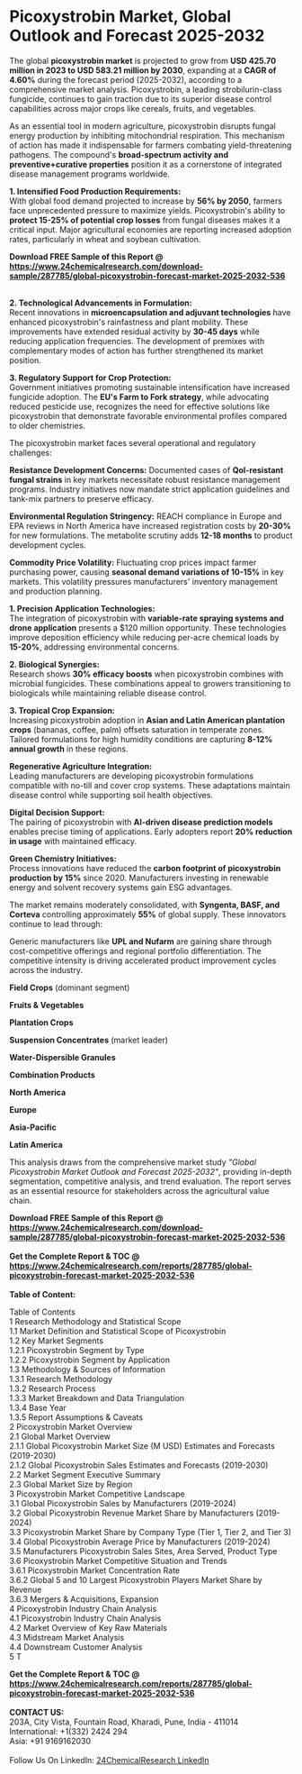 <h1>Picoxystrobin Market, Global Outlook and Forecast 2025-2032</h1><p>The global <strong>picoxystrobin market</strong> is projected to grow from <strong>USD 425.70 million in 2023 to USD 583.21 million by 2030</strong>, expanding at a <strong>CAGR of 4.60%</strong> during the forecast period (2025-2032), according to a comprehensive market analysis. Picoxystrobin, a leading strobilurin-class fungicide, continues to gain traction due to its superior disease control capabilities across major crops like cereals, fruits, and vegetables.</p><p>As an essential tool in modern agriculture, picoxystrobin disrupts fungal energy production by inhibiting mitochondrial respiration. This mechanism of action has made it indispensable for farmers combating yield-threatening pathogens. The compound's <strong>broad-spectrum activity and preventive+curative properties</strong> position it as a cornerstone of integrated disease management programs worldwide.</p><p><strong>1. Intensified Food Production Requirements:</strong><br>
With global food demand projected to increase by <strong>56% by 2050</strong>, farmers face unprecedented pressure to maximize yields. Picoxystrobin's ability to <strong>protect 15-25% of potential crop losses</strong> from fungal diseases makes it a critical input. Major agricultural economies are reporting increased adoption rates, particularly in wheat and soybean cultivation.</p><div><b>Download FREE Sample of this Report @ 
            <a href="https://www.24chemicalresearch.com/download-sample/287785/global-picoxystrobin-forecast-market-2025-2032-536">
            https://www.24chemicalresearch.com/download-sample/287785/global-picoxystrobin-forecast-market-2025-2032-536</a></b></div><br><p><strong>2. Technological Advancements in Formulation:</strong><br>
Recent innovations in <strong>microencapsulation and adjuvant technologies</strong> have enhanced picoxystrobin's rainfastness and plant mobility. These improvements have extended residual activity by <strong>30-45 days</strong> while reducing application frequencies. The development of premixes with complementary modes of action has further strengthened its market position.</p><p><strong>3. Regulatory Support for Crop Protection:</strong><br>
Government initiatives promoting sustainable intensification have increased fungicide adoption. The <strong>EU's Farm to Fork strategy</strong>, while advocating reduced pesticide use, recognizes the need for effective solutions like picoxystrobin that demonstrate favorable environmental profiles compared to older chemistries.</p><p>The picoxystrobin market faces several operational and regulatory challenges:</p><p><strong>Resistance Development Concerns:</strong> Documented cases of <strong>QoI-resistant fungal strains</strong> in key markets necessitate robust resistance management programs. Industry initiatives now mandate strict application guidelines and tank-mix partners to preserve efficacy.</p><p><strong>Environmental Regulation Stringency:</strong> REACH compliance in Europe and EPA reviews in North America have increased registration costs by <strong>20-30%</strong> for new formulations. The metabolite scrutiny adds <strong>12-18 months</strong> to product development cycles.</p><p><strong>Commodity Price Volatility:</strong> Fluctuating crop prices impact farmer purchasing power, causing <strong>seasonal demand variations of 10-15%</strong> in key markets. This volatility pressures manufacturers' inventory management and production planning.</p><p><strong>1. Precision Application Technologies:</strong><br>
The integration of picoxystrobin with <strong>variable-rate spraying systems and drone application</strong> presents a $120 million opportunity. These technologies improve deposition efficiency while reducing per-acre chemical loads by <strong>15-20%</strong>, addressing environmental concerns.</p><p><strong>2. Biological Synergies:</strong><br>
Research shows <strong>30% efficacy boosts</strong> when picoxystrobin combines with microbial fungicides. These combinations appeal to growers transitioning to biologicals while maintaining reliable disease control.</p><p><strong>3. Tropical Crop Expansion:</strong><br>
Increasing picoxystrobin adoption in <strong>Asian and Latin American plantation crops</strong> (bananas, coffee, palm) offsets saturation in temperate zones. Tailored formulations for high humidity conditions are capturing <strong>8-12% annual growth</strong> in these regions.</p><p><strong>Regenerative Agriculture Integration:</strong><br>
	Leading manufacturers are developing picoxystrobin formulations compatible with no-till and cover crop systems. These adaptations maintain disease control while supporting soil health objectives.</p><p><strong>Digital Decision Support:</strong><br>
	The pairing of picoxystrobin with <strong>AI-driven disease prediction models</strong> enables precise timing of applications. Early adopters report <strong>20% reduction in usage</strong> with maintained efficacy.</p><p><strong>Green Chemistry Initiatives:</strong><br>
	Process innovations have reduced the <strong>carbon footprint of picoxystrobin production by 15%</strong> since 2020. Manufacturers investing in renewable energy and solvent recovery systems gain ESG advantages.</p><p>The market remains moderately consolidated, with <strong>Syngenta, BASF, and Corteva</strong> controlling approximately <strong>55%</strong> of global supply. These innovators continue to lead through:</p><p>Generic manufacturers like <strong>UPL and Nufarm</strong> are gaining share through cost-competitive offerings and regional portfolio differentiation. The competitive intensity is driving accelerated product improvement cycles across the industry.</p><p><strong>Field Crops</strong> (dominant segment)
	</p><p><strong>Fruits &amp; Vegetables</strong>
	</p><p><strong>Plantation Crops</strong>
	</p><p><strong>Suspension Concentrates</strong> (market leader)
	</p><p><strong>Water-Dispersible Granules</strong>
	</p><p><strong>Combination Products</strong>
	</p><p><strong>North America</strong>
	</p><p><strong>Europe</strong>
	</p><p><strong>Asia-Pacific</strong>
	</p><p><strong>Latin America</strong>
	</p><p>This analysis draws from the comprehensive market study <em>"Global Picoxystrobin Market Outlook and Forecast 2025-2032"</em>, providing in-depth segmentation, competitive analysis, and trend evaluation. The report serves as an essential resource for stakeholders across the agricultural value chain.</p><div><b>Download FREE Sample of this Report @ 
            <a href="https://www.24chemicalresearch.com/download-sample/287785/global-picoxystrobin-forecast-market-2025-2032-536">
            https://www.24chemicalresearch.com/download-sample/287785/global-picoxystrobin-forecast-market-2025-2032-536</a></b></div><br><div><b>Get the Complete Report & TOC @ 
            <a href="https://www.24chemicalresearch.com/reports/287785/global-picoxystrobin-forecast-market-2025-2032-536">
            https://www.24chemicalresearch.com/reports/287785/global-picoxystrobin-forecast-market-2025-2032-536</a></b></div><br>
            <b>Table of Content:</b><p>Table of Contents<br />
1 Research Methodology and Statistical Scope<br />
1.1 Market Definition and Statistical Scope of Picoxystrobin<br />
1.2 Key Market Segments<br />
1.2.1 Picoxystrobin Segment by Type<br />
1.2.2 Picoxystrobin Segment by Application<br />
1.3 Methodology & Sources of Information<br />
1.3.1 Research Methodology<br />
1.3.2 Research Process<br />
1.3.3 Market Breakdown and Data Triangulation<br />
1.3.4 Base Year<br />
1.3.5 Report Assumptions & Caveats<br />
2 Picoxystrobin Market Overview<br />
2.1 Global Market Overview<br />
2.1.1 Global Picoxystrobin Market Size (M USD) Estimates and Forecasts (2019-2030)<br />
2.1.2 Global Picoxystrobin Sales Estimates and Forecasts (2019-2030)<br />
2.2 Market Segment Executive Summary<br />
2.3 Global Market Size by Region<br />
3 Picoxystrobin Market Competitive Landscape<br />
3.1 Global Picoxystrobin Sales by Manufacturers (2019-2024)<br />
3.2 Global Picoxystrobin Revenue Market Share by Manufacturers (2019-2024)<br />
3.3 Picoxystrobin Market Share by Company Type (Tier 1, Tier 2, and Tier 3)<br />
3.4 Global Picoxystrobin Average Price by Manufacturers (2019-2024)<br />
3.5 Manufacturers Picoxystrobin Sales Sites, Area Served, Product Type<br />
3.6 Picoxystrobin Market Competitive Situation and Trends<br />
3.6.1 Picoxystrobin Market Concentration Rate<br />
3.6.2 Global 5 and 10 Largest Picoxystrobin Players Market Share by Revenue<br />
3.6.3 Mergers & Acquisitions, Expansion<br />
4 Picoxystrobin Industry Chain Analysis<br />
4.1 Picoxystrobin Industry Chain Analysis<br />
4.2 Market Overview of Key Raw Materials<br />
4.3 Midstream Market Analysis<br />
4.4 Downstream Customer Analysis<br />
5 T</p><div><b>Get the Complete Report & TOC @ 
            <a href="https://www.24chemicalresearch.com/reports/287785/global-picoxystrobin-forecast-market-2025-2032-536">
            https://www.24chemicalresearch.com/reports/287785/global-picoxystrobin-forecast-market-2025-2032-536</a></b></div><br><b>CONTACT US:</b><br>
            203A, City Vista, Fountain Road, Kharadi, Pune, India - 411014<br>
            International: +1(332) 2424 294<br>
            Asia: +91 9169162030 <br><br>
            Follow Us On LinkedIn: <a href="https://www.linkedin.com/company/24chemicalresearch/">24ChemicalResearch LinkedIn</a>